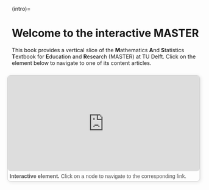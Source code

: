 (intro)=
# Welcome to the interactive MASTER

This book provides a vertical slice of the **M**athematics **A**nd **S**tatistics **T**extbook for **E**ducation and **R**esearch (MASTER) at TU Delft. Click on the element below to navigate to one of its content articles.

<div style="float: right; width: 100%; margin: 10px; border: 1px solid #ccc; border-radius: 8px; box-shadow: 2px 2px 10px rgba(0, 0, 0, 0.1);">
    <iframe src="https://maxramgraber.github.io/MASTER/main/_static/elements/navigation.html" style="width: 100%; aspect-ratio: 2 / 1; border: none; border-radius: 8px;"></iframe>
    <div style="text-align: justify; padding: 5px; font-size: 14px; font-family: Arial, sans-serif; color: #555;">
        <strong>Interactive element.</strong> Click on a node to navigate to the corresponding link.
    </div>
</div>
